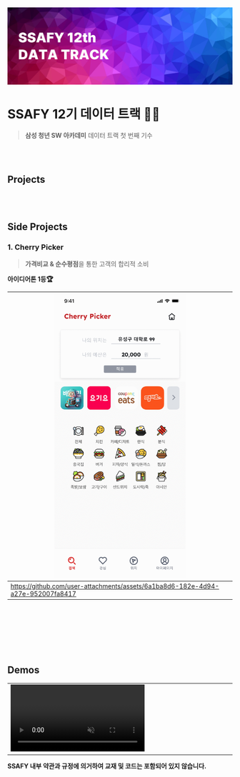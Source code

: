 ![img](./docs/logo.png)
---
# SSAFY 12기 데이터 트랙 👨‍💻
 >**삼성 청년 SW 아카데미**
 데이터 트랙 첫 번째 기수

<br />
<br />

## Projects

<br />
<br />

## Side Projects
### 1. Cherry Picker
> **가격비교 & 순수평점**을 통한 고객의 합리적 소비

**아이디어톤 1등🏆**

|<img src="./sideProjects/cherrypicker/docs/presentation/all_images.gif" width="60%">|
|---|
|https://github.com/user-attachments/assets/6a1ba8d6-182e-4d94-a27e-952007fa8417|

<br />
<br />
<br />
<br />
<br />
<br />

## Demos
<table class="center">
<tr>
    <td width=50% style="border: none">
        <video controls autoplay loop src="./sideProjects/cherrypicker/docs/presentation/cherrypicker_demo.mp4" muted="false"></video>
    </td>
</tr>
</table>

**SSAFY 내부 약관과 규정에 의거하여 교재 및 코드는 포함되어 있지 않습니다.**
